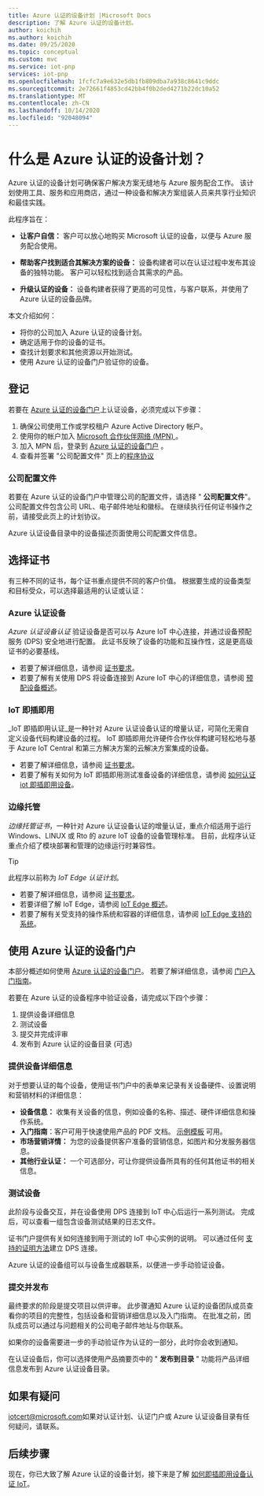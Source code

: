 ```yaml
---
title: Azure 认证的设备计划 |Microsoft Docs
description: 了解 Azure 认证的设备计划。
author: koichih
ms.author: koichih
ms.date: 09/25/2020
ms.topic: conceptual
ms.custom: mvc
ms.service: iot-pnp
services: iot-pnp
ms.openlocfilehash: 1fcfc7a9e632e5db1fb809dba7a938c8641c9ddc
ms.sourcegitcommit: 2e72661f4853cd42bb4f0b2ded4271b22dc10a52
ms.translationtype: MT
ms.contentlocale: zh-CN
ms.lasthandoff: 10/14/2020
ms.locfileid: "92048094"
---
```

# <a name="what-is-the-azure-certified-device-program"></a>什么是 Azure 认证的设备计划？

Azure 认证的设备计划可确保客户解决方案无缝地与 Azure 服务配合工作。 该计划使用工具、服务和应用商店，通过一种设备和解决方案组装人员来共享行业知识和最佳实践。

此程序旨在：

- **让客户自信：** 客户可以放心地购买 Microsoft 认证的设备，以便与 Azure 服务配合使用。

- **帮助客户找到适合其解决方案的设备：** 设备构建者可以在认证过程中发布其设备的独特功能。 客户可以轻松找到适合其需求的产品。

- **升级认证的设备：** 设备构建者获得了更高的可见性，与客户联系，并使用了 Azure 认证的设备品牌。

本文介绍如何：

- 将你的公司加入 Azure 认证的设备计划。
- 确定适用于你的设备的证书。
- 查找计划要求和其他资源以开始测试。
- 使用 Azure 认证的设备门户验证你的设备。

## <a name="onboarding"></a>登记

若要在 [Azure 认证的设备门户](https://aka.ms/acdp)上认证设备，必须完成以下步骤：

1. 确保公司使用工作或学校租户 Azure Active Directory 帐户。
2. 使用你的帐户加入 [Microsoft 合作伙伴网络 (MPN) ](https://partner.microsoft.com/) 。
3. 加入 MPN 后，登录到 [Azure 认证的设备门户](https://aka.ms/acdp) 。
4. 查看并签署 "公司配置文件" 页上的[程序协议](https://aka.ms/acdagreement)

### <a name="company-profile"></a>公司配置文件

若要在 Azure 认证的设备门户中管理公司的配置文件，请选择 " **公司配置文件**"。 公司配置文件包含公司 URL、电子邮件地址和徽标。 在继续执行任何证书操作之前，请接受此页上的计划协议。

Azure 认证设备目录中的设备描述页面使用公司配置文件信息。

## <a name="choose-the-certification"></a>选择证书

有三种不同的证书，每个证书重点提供不同的客户价值。 根据要生成的设备类型和目标受众，可以选择最适用的认证或认证：

### <a name="azure-certified-device"></a>Azure 认证设备

_Azure 认证设备认证_ 验证设备是否可以与 Azure IoT 中心连接，并通过设备预配服务 (DPS) 安全地进行配置。 此证书反映了设备的功能和互操作性，这是更高级证书的必要基线。

- 若要了解详细信息，请参阅 [证书要求](https://aka.ms/acdrequirements)。
- 若要了解有关使用 DPS 将设备连接到 Azure IoT 中心的详细信息，请参阅 [预配设备概述](../iot-dps/about-iot-dps.md)。

### <a name="iot-plug-and-play"></a>IoT 即插即用

_IoT 即插即用认证_是一种针对 Azure 认证设备认证的增量认证，可简化无需自定义设备代码构建设备的过程。 IoT 即插即用允许硬件合作伙伴构建可轻松地与基于 Azure IoT Central 和第三方解决方案的云解决方案集成的设备。

- 若要了解详细信息，请参阅 [证书要求](https://aka.ms/acdiotpnprequirements)。
- 若要了解有关如何为 IoT 即插即用测试准备设备的详细信息，请参阅 [如何认证 iot 即插即用设备](howto-certify-device.md)。

### <a name="edge-managed"></a>边缘托管

_边缘托管证书_，一种针对 Azure 认证设备认证的增量认证，重点介绍适用于运行 Windows、LINUX 或 Rto 的 azure IoT 设备的设备管理标准。 目前，此程序认证重点介绍了模块部署和管理的边缘运行时兼容性。

> [!TIP]
> 此程序以前称为 _IoT Edge 认证计划_。

- 若要了解详细信息，请参阅 [证书要求](https://aka.ms/acdedgemanagedrequirements)。
- 若要详细了解 IoT Edge，请参阅 [IoT Edge 概述](../iot-edge/about-iot-edge.md)。
- 若要了解有关受支持的操作系统和容器的详细信息，请参阅 [IoT Edge 支持的系统](../iot-edge/support.md)。

## <a name="use-the-azure-certified-device-portal"></a>使用 Azure 认证的设备门户

本部分概述如何使用 [Azure 认证的设备门户](https://certify.azure.com)。 若要了解详细信息，请参阅 [门户入门指南](https://aka.ms/acdhelp)。

若要在 Azure 认证的设备程序中验证设备，请完成以下四个步骤：

1. 提供设备详细信息
2. 测试设备
3. 提交并完成评审
4. 发布到 Azure 认证的设备目录 (可选) 

### <a name="provide-device-details"></a>提供设备详细信息

对于想要认证的每个设备，使用证书门户中的表单来记录有关设备硬件、设置说明和营销材料的详细信息：

- **设备信息：** 收集有关设备的信息，例如设备的名称、描述、硬件详细信息和操作系统。
- **入门指南**：客户可用于快速使用产品的 PDF 文档。 [示例模板](https://aka.ms/GSTemplate) 可用。
- **市场营销详情：** 为您的设备提供客户准备的营销信息，如图片和分发服务器信息。
- **其他行业认证：** 一个可选部分，可让你提供设备所具有的任何其他证书的相关信息。

### <a name="test-the-device"></a>测试设备

此阶段与设备交互，并在设备使用 DPS 连接到 IoT 中心后运行一系列测试。 完成后，可以查看一组包含设备测试结果的日志文件。

证书门户提供有关如何连接到用于测试的 IoT 中心实例的说明。 可以通过任何 [支持的证明方法](../iot-dps/concepts-service.md#attestation-mechanism)建立 DPS 连接。

Azure 认证的设备组可以与设备生成器联系，以便进一步手动验证设备。

### <a name="submit-and-publish"></a>提交并发布

最终要求的阶段是提交项目以供评审。 此步骤通知 Azure 认证的设备团队成员查看你的项目的完整性，包括设备和营销详细信息以及入门指南。 在批准之前，团队成员可以通过与问题相关的公司电子邮件地址与你联系。

如果你的设备需要进一步的手动验证作为认证的一部分，此时你会收到通知。

在认证设备后，你可以选择使用产品摘要页中的 " **发布到目录** " 功能将产品详细信息发布到 Azure 认证设备目录。

## <a name="if-you-have-questions"></a>如果有疑问

[iotcert@microsoft.com](mailto:iotcert@microsoft.com?subject=Azure%20Certified%20Device%20question)如果对认证计划、认证门户或 Azure 认证设备目录有任何疑问，请联系。

## <a name="next-steps"></a>后续步骤

现在，你已大致了解 Azure 认证的设备计划，接下来是了解 [如何即插即用设备认证 IoT](howto-certify-device.md)。